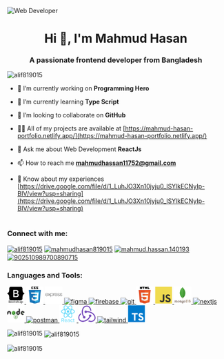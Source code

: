 ![Web Developer](https://i.ibb.co/44m7zs8/git-Banner.png)


<h1 align="center">Hi 👋, I'm Mahmud Hasan</h1>
<h3 align="center">A passionate frontend developer from Bangladesh</h3>

<p align="left"> <img src="https://komarev.com/ghpvc/?username=alif819015&label=Profile%20views&color=0e75b6&style=flat" alt="alif819015" /> </p>



- 🔭 I’m currently working on **Programming Hero**

- 🌱 I’m currently learning **Type Script**

- 👯 I’m looking to collaborate on **GitHub**

- 👨‍💻 All of my projects are available at [https://mahmud-hasan-portfolio.netlify.app/](https://mahmud-hasan-portfolio.netlify.app/)

- 💬 Ask me about Web Development **ReactJs**

- 📫 How to reach me **mahmudhassan11752@gmail.com**

- 📄 Know about my experiences [https://drive.google.com/file/d/1_LuhJO3Xn10jyju0_lSYlkECNyIp-BIV/view?usp=sharing](https://drive.google.com/file/d/1_LuhJO3Xn10jyju0_lSYlkECNyIp-BIV/view?usp=sharing)
  <br/>
  <br/>


<h3 align="left">Connect with me:</h3>
<p align="left">
<a href="https://github.com/alif819015" target="blank"><img align="center" src="https://raw.githubusercontent.com/rahuldkjain/github-profile-readme-generator/master/src/images/icons/Social/github.svg" alt="alif819015" height="30" width="40" /></a>
<a href="https://linkedin.com/in/mahmudhasan819015" target="blank"><img align="center" src="https://raw.githubusercontent.com/rahuldkjain/github-profile-readme-generator/master/src/images/icons/Social/linked-in-alt.svg" alt="mahmudhasan819015" height="30" width="40" /></a>
<a href="https://fb.com/mahmud.hassan.140193" target="blank"><img align="center" src="https://raw.githubusercontent.com/rahuldkjain/github-profile-readme-generator/master/src/images/icons/Social/facebook.svg" alt="mahmud.hassan.140193" height="30" width="40" /></a>
<a href="https://discord.gg/902510989700890715" target="blank"><img align="center" src="https://raw.githubusercontent.com/rahuldkjain/github-profile-readme-generator/master/src/images/icons/Social/discord.svg" alt="902510989700890715" height="35" width="45" /></a>
</p>


<h3 align="left">Languages and Tools:</h3>
<p align="left"> <a href="https://getbootstrap.com" target="_blank" rel="noreferrer"> <img src="https://raw.githubusercontent.com/devicons/devicon/master/icons/bootstrap/bootstrap-plain-wordmark.svg" alt="bootstrap" width="40" height="40"/> </a> <a href="https://www.w3schools.com/css/" target="_blank" rel="noreferrer"> <img src="https://raw.githubusercontent.com/devicons/devicon/master/icons/css3/css3-original-wordmark.svg" alt="css3" width="40" height="40"/> </a> <a href="https://expressjs.com" target="_blank" rel="noreferrer"> <img src="https://raw.githubusercontent.com/devicons/devicon/master/icons/express/express-original-wordmark.svg" alt="express" width="40" height="40"/> </a> <a href="https://www.figma.com/" target="_blank" rel="noreferrer"> <img src="https://www.vectorlogo.zone/logos/figma/figma-icon.svg" alt="figma" width="40" height="40"/> </a> <a href="https://firebase.google.com/" target="_blank" rel="noreferrer"> <img src="https://www.vectorlogo.zone/logos/firebase/firebase-icon.svg" alt="firebase" width="40" height="40"/> </a> <a href="https://git-scm.com/" target="_blank" rel="noreferrer"> <img src="https://www.vectorlogo.zone/logos/git-scm/git-scm-icon.svg" alt="git" width="40" height="40"/> </a> <a href="https://www.w3.org/html/" target="_blank" rel="noreferrer"> <img src="https://raw.githubusercontent.com/devicons/devicon/master/icons/html5/html5-original-wordmark.svg" alt="html5" width="40" height="40"/> </a> <a href="https://developer.mozilla.org/en-US/docs/Web/JavaScript" target="_blank" rel="noreferrer"> <img src="https://raw.githubusercontent.com/devicons/devicon/master/icons/javascript/javascript-original.svg" alt="javascript" width="40" height="40"/> </a> <a href="https://www.mongodb.com/" target="_blank" rel="noreferrer"> <img src="https://raw.githubusercontent.com/devicons/devicon/master/icons/mongodb/mongodb-original-wordmark.svg" alt="mongodb" width="40" height="40"/> </a> <a href="https://nextjs.org/" target="_blank" rel="noreferrer"> <img src="https://cdn.worldvectorlogo.com/logos/nextjs-2.svg" alt="nextjs" width="40" height="40"/> </a> <a href="https://nodejs.org" target="_blank" rel="noreferrer"> <img src="https://raw.githubusercontent.com/devicons/devicon/master/icons/nodejs/nodejs-original-wordmark.svg" alt="nodejs" width="40" height="40"/> </a> <a href="https://postman.com" target="_blank" rel="noreferrer"> <img src="https://www.vectorlogo.zone/logos/getpostman/getpostman-icon.svg" alt="postman" width="40" height="40"/> </a> <a href="https://reactjs.org/" target="_blank" rel="noreferrer"> <img src="https://raw.githubusercontent.com/devicons/devicon/master/icons/react/react-original-wordmark.svg" alt="react" width="40" height="40"/> </a> <a href="https://redux.js.org" target="_blank" rel="noreferrer"> <img src="https://raw.githubusercontent.com/devicons/devicon/master/icons/redux/redux-original.svg" alt="redux" width="40" height="40"/> </a> <a href="https://tailwindcss.com/" target="_blank" rel="noreferrer"> <img src="https://www.vectorlogo.zone/logos/tailwindcss/tailwindcss-icon.svg" alt="tailwind" width="40" height="40"/> </a> <a href="https://www.typescriptlang.org/" target="_blank" rel="noreferrer"> <img src="https://raw.githubusercontent.com/devicons/devicon/master/icons/typescript/typescript-original.svg" alt="typescript" width="40" height="40"/> </a> </p>

<p><img align="left" src="https://github-readme-stats.vercel.app/api/top-langs?username=alif819015&show_icons=true&locale=en&layout=compact" alt="alif819015" /></p>

 
<p>&nbsp;<img align="center" src="https://github-readme-stats.vercel.app/api?username=alif819015&show_icons=true&locale=en" alt="alif819015" /></p>

<p><img align="center" src="https://github-readme-streak-stats.herokuapp.com/?user=alif819015&" alt="alif819015" /></p>

